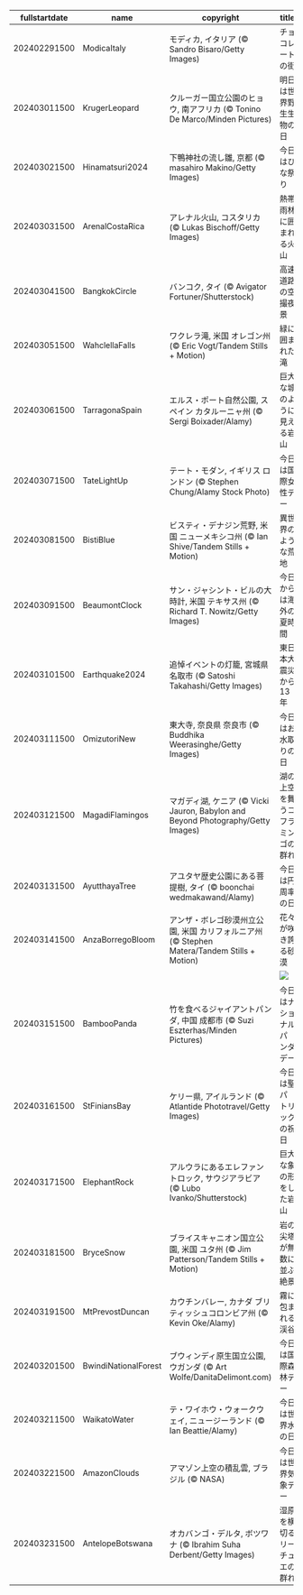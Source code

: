 |fullstartdate|name|copyright|title|image|
|--|--|--|--|--|
202402291500|ModicaItaly|モディカ, イタリア (© Sandro Bisaro/Getty Images)|チョコレートの街|![](/ja-JP/2024/03/202402291500ModicaItaly.jpg)|
202403011500|KrugerLeopard|クルーガー国立公園のヒョウ, 南アフリカ (© Tonino De Marco/Minden Pictures)|明日は世界野生生物の日|![](/ja-JP/2024/03/202403011500KrugerLeopard.jpg)|
202403021500|Hinamatsuri2024|下鴨神社の流し雛, 京都 (© masahiro Makino/Getty Images)|今日はひな祭り|![](/ja-JP/2024/03/202403021500Hinamatsuri2024.jpg)|
202403031500|ArenalCostaRica|アレナル火山, コスタリカ (© Lukas Bischoff/Getty Images)|熱帯雨林に囲まれる火山|![](/ja-JP/2024/03/202403031500ArenalCostaRica.jpg)|
202403041500|BangkokCircle|バンコク, タイ (© Avigator Fortuner/Shutterstock)|高速道路の空撮夜景|![](/ja-JP/2024/03/202403041500BangkokCircle.jpg)|
202403051500|WahclellaFalls|ワクレラ滝, 米国 オレゴン州 (© Eric Vogt/Tandem Stills + Motion)|緑に囲まれた滝|![](/ja-JP/2024/03/202403051500WahclellaFalls.jpg)|
202403061500|TarragonaSpain|エルス・ポート自然公園, スペイン カタルーニャ州 (© Sergi Boixader/Alamy)|巨大な城のように見える岩山|![](/ja-JP/2024/03/202403061500TarragonaSpain.jpg)|
202403071500|TateLightUp|テート・モダン, イギリス ロンドン (© Stephen Chung/Alamy Stock Photo)|今日は国際女性デー|![](/ja-JP/2024/03/202403071500TateLightUp.jpg)|
202403081500|BistiBlue|ビスティ・デナジン荒野, 米国 ニューメキシコ州 (© Ian Shive/Tandem Stills + Motion)|異世界のような荒地|![](/ja-JP/2024/03/202403081500BistiBlue.jpg)|
202403091500|BeaumontClock|サン・ジャシント・ビルの大時計, 米国 テキサス州 (© Richard T. Nowitz/Getty Images)|今日からは海外の夏時間|![](/ja-JP/2024/03/202403091500BeaumontClock.jpg)|
202403101500|Earthquake2024|追悼イベントの灯籠, 宮城県 名取市 (© Satoshi Takahashi/Getty Images)|東日本大震災から 13 年|![](/ja-JP/2024/03/202403101500Earthquake2024.jpg)|
202403111500|OmizutoriNew|東大寺, 奈良県 奈良市 (© Buddhika Weerasinghe/Getty Images)|今日はお水取りの日|![](/ja-JP/2024/03/202403111500OmizutoriNew.jpg)|
202403121500|MagadiFlamingos|マガディ湖, ケニア (© Vicki Jauron, Babylon and Beyond Photography/Getty Images)|湖の上空を舞うコフラミンゴの群れ|![](/ja-JP/2024/03/202403121500MagadiFlamingos.jpg)|
202403131500|AyutthayaTree|アユタヤ歴史公園にある菩提樹, タイ (© boonchai wedmakawand/Alamy)|今日は円周率の日|![](/ja-JP/2024/03/202403131500AyutthayaTree.jpg)|
202403141500|AnzaBorregoBloom|アンザ・ボレゴ砂漠州立公園, 米国 カリフォルニア州 (© Stephen Matera/Tandem Stills + Motion)|花々が咲き誇る砂漠|![](/ja-JP/2024/03/202403141500AnzaBorregoBloom.jpg)|
||||![](/ja-JP/2024/03/.jpg)|
202403151500|BambooPanda|竹を食べるジャイアントパンダ, 中国 成都市 (© Suzi Eszterhas/Minden Pictures)|今日はナショナルパンダデー|![](/ja-JP/2024/03/202403151500BambooPanda.jpg)|
202403161500|StFiniansBay|ケリー県, アイルランド (© Atlantide Phototravel/Getty Images)|今日は聖パトリックの祝日|![](/ja-JP/2024/03/202403161500StFiniansBay.jpg)|
202403171500|ElephantRock|アルウラにあるエレファントロック, サウジアラビア (© Lubo Ivanko/Shutterstock)|巨大な象の形をした岩山|![](/ja-JP/2024/03/202403171500ElephantRock.jpg)|
202403181500|BryceSnow|ブライスキャニオン国立公園, 米国 ユタ州 (© Jim Patterson/Tandem Stills + Motion)|岩の尖塔が無数に並ぶ絶景|![](/ja-JP/2024/03/202403181500BryceSnow.jpg)|
202403191500|MtPrevostDuncan|カウチンバレー, カナダ ブリティッシュコロンビア州 (© Kevin Oke/Alamy)|霧に包まれる渓谷|![](/ja-JP/2024/03/202403191500MtPrevostDuncan.jpg)|
202403201500|BwindiNationalForest|ブウィンディ原生国立公園, ウガンダ (© Art Wolfe/DanitaDelimont.com)|今日は国際森林デー|![](/ja-JP/2024/03/202403201500BwindiNationalForest.jpg)|
202403211500|WaikatoWater|テ・ワイホウ・ウォークウェイ, ニュージーランド  (© Ian Beattie/Alamy)|今日は世界水の日|![](/ja-JP/2024/03/202403211500WaikatoWater.jpg)|
202403221500|AmazonClouds|アマゾン上空の積乱雲, ブラジル (© NASA)|今日は世界気象デー|![](/ja-JP/2024/03/202403221500AmazonClouds.jpg)|
202403231500|AntelopeBotswana|オカバンゴ・デルタ, ボツワナ (© Ibrahim Suha Derbent/Getty Images)|湿原を横切るリーチュエの群れ|![](/ja-JP/2024/03/202403231500AntelopeBotswana.jpg)|

